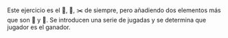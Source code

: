 Este ejercicio es el 🗿, 📄, ✂️ de siempre, pero añadiendo dos elementos más que son 🦎 y 🖖. Se introducen una serie de jugadas y se determina que jugador es el ganador. 
